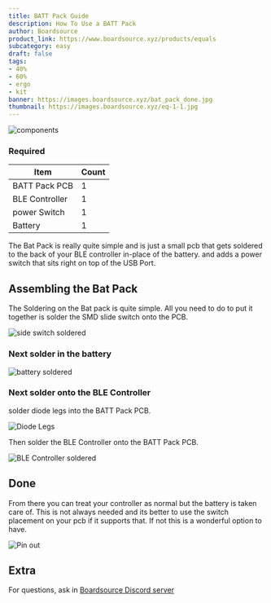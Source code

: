 ```yaml
---
title: BATT Pack Guide
description: How To Use a BATT Pack
author: Boardsource
product_link: https://www.boardsource.xyz/products/equals
subcategory: easy
draft: false
tags: 
- 40%
- 60%
- ergo
- kit
banner: https://images.boardsource.xyz/bat_pack_done.jpg
thumbnail: https://images.boardsource.xyz/eq-1-1.jpg
---
```

![components](https://images.boardsource.xyz/batpack1.jpg)

### Required 
| Item | Count |
|------|-------|
| BATT Pack PCB| 1 |
| BLE Controller | 1 |
| power Switch | 1 |
| Battery | 1|

The Bat Pack is really quite simple and is just a small pcb that gets soldered to the back of your BLE controller in-place of the battery.
and adds a power switch that sits right on top of the USB Port.

## Assembling the Bat Pack
The Soldering on the Bat pack is quite simple. All you need to do to put it together is solder the SMD slide switch onto the PCB.

![side switch soldered](https://images.boardsource.xyz/batpack2.jpg)

### Next solder in the battery 

![battery soldered](https://images.boardsource.xyz/bat_pack_bat.jpg)


### Next solder onto the BLE Controller
solder diode legs into the BATT Pack PCB.

![Diode Legs](https://images.boardsource.xyz/bat_packpins.jpg)

Then solder the BLE Controller onto the BATT Pack PCB.

![BLE Controller soldered](https://images.boardsource.xyz/bat_pack_done.jpg)

## Done 

From there you can treat your controller as normal but the battery is taken care of.
This is not always needed and its better to use the switch placement on your pcb if it supports that.
If not this is a wonderful option to have.

![Pin out](https://images.boardsource.xyz/bat_pack_pinout.jpg)


## Extra
For questions, ask in [Boardsource Discord
server](https://discord.gg/5qpqbgaTYz)
